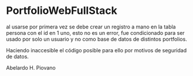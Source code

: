 # PortfolioWebFullStack
al usarse por primera vez se debe crear un registro a mano en la tabla persona con el id en 1 uno, esto no es un error, 
fue condicionado para ser usado por solo un usuario y no como base de datos de distintos portfolios. 

Haciendo inaccesible el código posible para ello por motivos de seguridad de datos.

Abelardo H. Piovano
